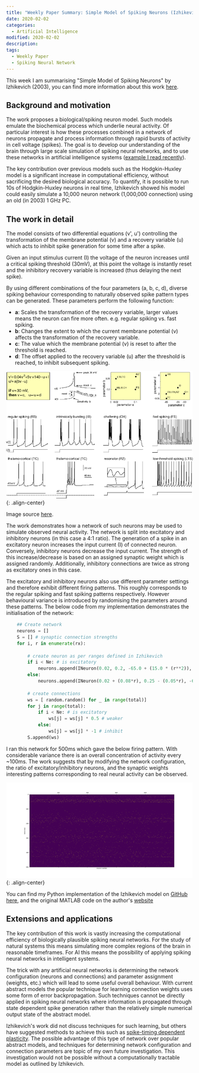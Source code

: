 ```yaml
---
title: "Weekly Paper Summary: Simple Model of Spiking Neurons (Izhikevich 2003)"
date: 2020-02-02
categories: 
  - Artificial Intelligence
modified: 2020-02-02
description:
tags: 
  - Weekly Paper
  - Spiking Neural Network
---
```


This week I am summarising "Simple Model of Spiking Neurons" by Izhikevich (2003), you can find more information about this work [here](https://www.izhikevich.org/publications/spikes.htm).

## Background and motivation

The work proposes a biological/spiking neuron model. Such models emulate the biochemical process which underlie neural activity. Of particular interest is how these processes combined in a network of neurons propagate and process information through rapid bursts of activity in cell voltage (spikes). The goal is to develop our understanding of the brain through large scale simulation of spiking neural networks, and to use these networks in artificial intelligence systems ([example I read recently](https://ieeexplore.ieee.org/abstract/document/6907111)).

The key contribution over previous models such as the Hodgkin-Huxley model is a significant increase in computational efficiency, without sacrificing the desired biological accuracy. To quantify, it is possible to run 10s of Hodgkin-Huxley neurons in real time, Izhikevich showed his model could easily simulate a 10,000 neuron network (1,000,000 connection) using an old (in 2003) 1 GHz PC.

## The work in detail

The model consists of two differential equations (v\', u\') controlling the transformation of the membrane potential (v) and a recovery variable (u) which acts to inhibit spike generation for some time after a spike.

Given an input stimulus current (I) the voltage of the neuron increases until a critical spiking threshold (30mV), at this point the voltage is instantly reset and the inhibitory recovery variable is increased (thus delaying the next spike).

By using different combinations of the four parameters (a, b, c, d), diverse spiking behaviour corresponding to naturally observed spike pattern types can be generated. These parameters perform the following function:

- **a**: Scales the transformation of the recovery variable, larger values means the neuron can fire more often. e.g. regular spiking vs. fast spiking.
- **b**: Changes the extent to which the current membrane potential (v) affects the transformation of the recovery variable.
- **c**: The value which the membrane potential (v) is reset to after the threshold is reached.
- **d**: The offset applied to the recovery variable (u) after the threshold is reached, to inhibit subsequent spiking.

![Izhikevich model](/assets/img/2020-02-02-Izhikevich-2003/izhik.gif){: .align-center}

Image source [here](https://www.izhikevich.org/publications/spikes.htm).

The work demonstrates how a network of such neurons may be used to simulate observed neural activity. The network is split into excitatory and inhibitory neurons (in this case a 4:1 ratio). The generation of a spike in an excitatory neuron increases the input current (I) of connected neuron. Conversely, inhibitory neurons decrease the input current. The strength of this increase/decrease is based on an assigned synaptic weight which is assigned randomly. Additionally, inhibitory connections are twice as strong as excitatory ones in this case.

The excitatory and inhibitory neurons also use different parameter settings and therefore exhibit different firing patterns. This roughly corresponds to the regular spiking and fast spiking patterns respectively. However behavioural variance is introduced by randomising the parameters around these patterns. The below code from my implementation demonstrates the initialisation of the network: 

```python
    ## Create network
    neurons = [] 
    S = [] # synaptic connection strengths
    for i, r in enumerate(rx):

        # create neuron as per ranges defined in Izhikevich
        if i < Ne: # is excitatory
            neurons.append(INeuron(0.02, 0.2, -65.0 + (15.0 * (r**2)), 8.0 - (6.0 * (r**2))))
        else:
            neurons.append(INeuron(0.02 + (0.08*r), 0.25 - (0.05*r), -65.0, 2.0))

        # create connections
        ws = [ random.random() for _ in range(total)]
        for j in range(total):
            if i < Ne: # is excitatory
                ws[j] = ws[j] * 0.5 # weaker
            else:
                ws[j] = ws[j] * -1 # inhibit
        S.append(ws)
```

I ran this network for 500ms which gave the below firing pattern. With considerable variance there is an overall concentration of activity every ~100ms. The work suggests that by modifying the network configuration, the ratio of excitatory/inhibitory neurons, and the synaptic weights interesting patterns corresponding to real neural activity can be observed.

[ ![Network model](/assets/img/2020-02-02-Izhikevich-2003/Figure_2.png) ](/assets/img/2020-02-02-Izhikevich-2003/Figure_2.png){: .align-center}

You can find my Python implementation of the Izhikevich model on [GitHub here](https://github.com/LiamWellacott/bio-neuron), and the original MATLAB code on the author's [website](https://www.izhikevich.org/publications/spikes.htm)

## Extensions and applications

The key contribution of this work is vastly increasing the computational efficiency of biologically plausible spiking neural networks. For the study of natural systems this means simulating more complex regions of the brain in reasonable timeframes. For AI this means the possibility of applying spiking neural networks in intelligent systems. 

The trick with any artificial neural networks is determining the network configuration (neurons and connections) and parameter assignment (weights, etc.) which will lead to some useful overall behaviour. With current abstract models the popular technique for learning connection weights uses some form of error backpropagation. Such techniques cannot be directly applied in spiking neural networks where information is propagated through state dependent spike generation rather than the relatively simple numerical output state of the abstract model. 

Izhikevich's work did not discuss techniques for such learning, but others have suggested methods to achieve this such as [spike-timing dependent plasticity](https://www.nature.com/articles/nn0900_919). The possible advantage of this type of network over popular abstract models, and techniques for determining network configuration and connection parameters are topic of my own future investigation. This investigation would not be possible without a computationally tractable model as outlined by Izhikevich.


